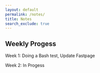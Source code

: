 ```yaml
---
layout: default
permalink: /notes/
title: Notes
search_exclude: true
---
```


Weekly Progess
---
Week 1: Doing a Bash test, Update Fastpage

Week 2: In Progess
